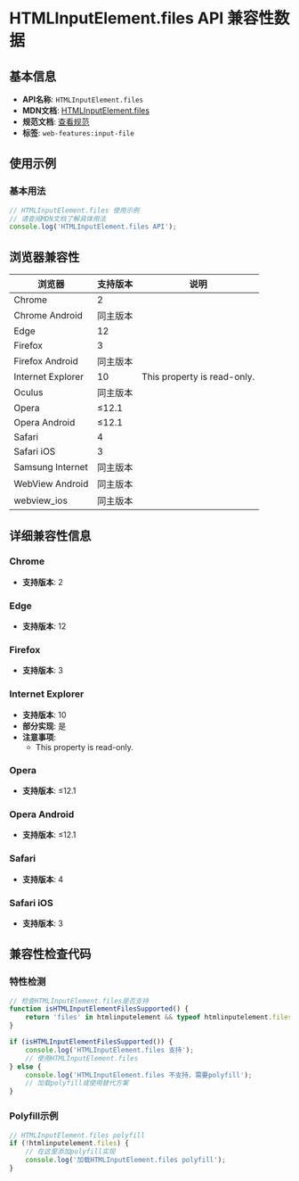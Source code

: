 # HTMLInputElement.files API 兼容性数据

## 基本信息

- **API名称**: `HTMLInputElement.files`
- **MDN文档**: [HTMLInputElement.files](https://developer.mozilla.org/docs/Web/API/HTMLInputElement/files)
- **规范文档**: [查看规范](https://html.spec.whatwg.org/multipage/input.html#dom-input-files-dev)
- **标签**: `web-features:input-file`

## 使用示例

### 基本用法

```javascript
// HTMLInputElement.files 使用示例
// 请查阅MDN文档了解具体用法
console.log('HTMLInputElement.files API');
```

## 浏览器兼容性

| 浏览器 | 支持版本 | 说明 |
|--------|----------|------|
| Chrome | 2 |  |
| Chrome Android | 同主版本 |  |
| Edge | 12 |  |
| Firefox | 3 |  |
| Firefox Android | 同主版本 |  |
| Internet Explorer | 10 | This property is read-only. |
| Oculus | 同主版本 |  |
| Opera | ≤12.1 |  |
| Opera Android | ≤12.1 |  |
| Safari | 4 |  |
| Safari iOS | 3 |  |
| Samsung Internet | 同主版本 |  |
| WebView Android | 同主版本 |  |
| webview_ios | 同主版本 |  |

## 详细兼容性信息

### Chrome

- **支持版本**: 2

### Edge

- **支持版本**: 12

### Firefox

- **支持版本**: 3

### Internet Explorer

- **支持版本**: 10
- **部分实现**: 是
- **注意事项**:
  - This property is read-only.

### Opera

- **支持版本**: ≤12.1

### Opera Android

- **支持版本**: ≤12.1

### Safari

- **支持版本**: 4

### Safari iOS

- **支持版本**: 3

## 兼容性检查代码

### 特性检测

```javascript
// 检查HTMLInputElement.files是否支持
function isHTMLInputElementFilesSupported() {
    return 'files' in htmlinputelement && typeof htmlinputelement.files === 'function';
}

if (isHTMLInputElementFilesSupported()) {
    console.log('HTMLInputElement.files 支持');
    // 使用HTMLInputElement.files
} else {
    console.log('HTMLInputElement.files 不支持，需要polyfill');
    // 加载polyfill或使用替代方案
}
```

### Polyfill示例

```javascript
// HTMLInputElement.files polyfill
if (!htmlinputelement.files) {
    // 在这里添加polyfill实现
    console.log('加载HTMLInputElement.files polyfill');
}
```

